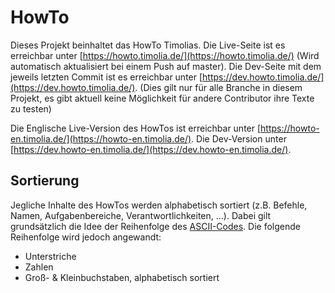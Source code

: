 # HowTo
Dieses Projekt beinhaltet das HowTo Timolias.
Die Live-Seite ist es erreichbar unter [https://howto.timolia.de/](https://howto.timolia.de/) (Wird automatisch aktualisiert bei einem Push auf master).
Die Dev-Seite mit dem jeweils letzten Commit ist es erreichbar unter [https://dev.howto.timolia.de/](https://dev.howto.timolia.de/). (Dies gilt nur für alle Branche in diesem Projekt, es gibt aktuell keine Möglichkeit für andere Contributor ihre Texte zu testen)

Die Englische Live-Version des HowTos ist erreichbar unter [https://howto-en.timolia.de/](https://howto-en.timolia.de/).
Die Dev-Version unter [https://dev.howto-en.timolia.de/](https://dev.howto-en.timolia.de/).

## Sortierung
Jegliche Inhalte des HowTos werden alphabetisch sortiert (z.B. Befehle, Namen, Aufgabenbereiche, Verantwortlichkeiten, ...).
Dabei gilt grundsätzlich die Idee der Reihenfolge des [ASCII-Codes](http://www.asciitable.com/index/asciifull.gif). Die folgende Reihenfolge wird jedoch angewandt:
- Unterstriche
- Zahlen
- Groß- & Kleinbuchstaben, alphabetisch sortiert
